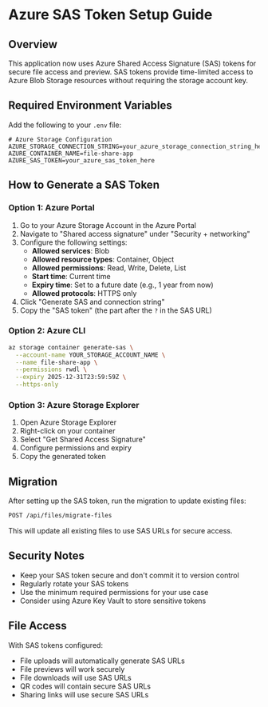 # Azure SAS Token Setup Guide

## Overview
This application now uses Azure Shared Access Signature (SAS) tokens for secure file access and preview. SAS tokens provide time-limited access to Azure Blob Storage resources without requiring the storage account key.

## Required Environment Variables

Add the following to your `.env` file:

```env
# Azure Storage Configuration
AZURE_STORAGE_CONNECTION_STRING=your_azure_storage_connection_string_here
AZURE_CONTAINER_NAME=file-share-app
AZURE_SAS_TOKEN=your_azure_sas_token_here
```

## How to Generate a SAS Token

### Option 1: Azure Portal
1. Go to your Azure Storage Account in the Azure Portal
2. Navigate to "Shared access signature" under "Security + networking"
3. Configure the following settings:
   - **Allowed services**: Blob
   - **Allowed resource types**: Container, Object
   - **Allowed permissions**: Read, Write, Delete, List
   - **Start time**: Current time
   - **Expiry time**: Set to a future date (e.g., 1 year from now)
   - **Allowed protocols**: HTTPS only
4. Click "Generate SAS and connection string"
5. Copy the "SAS token" (the part after the `?` in the SAS URL)

### Option 2: Azure CLI
```bash
az storage container generate-sas \
  --account-name YOUR_STORAGE_ACCOUNT_NAME \
  --name file-share-app \
  --permissions rwdl \
  --expiry 2025-12-31T23:59:59Z \
  --https-only
```

### Option 3: Azure Storage Explorer
1. Open Azure Storage Explorer
2. Right-click on your container
3. Select "Get Shared Access Signature"
4. Configure permissions and expiry
5. Copy the generated token

## Migration

After setting up the SAS token, run the migration to update existing files:

```bash
POST /api/files/migrate-files
```

This will update all existing files to use SAS URLs for secure access.

## Security Notes

- Keep your SAS token secure and don't commit it to version control
- Regularly rotate your SAS tokens
- Use the minimum required permissions for your use case
- Consider using Azure Key Vault to store sensitive tokens

## File Access

With SAS tokens configured:
- File uploads will automatically generate SAS URLs
- File previews will work securely
- File downloads will use SAS URLs
- QR codes will contain secure SAS URLs
- Sharing links will use secure SAS URLs 